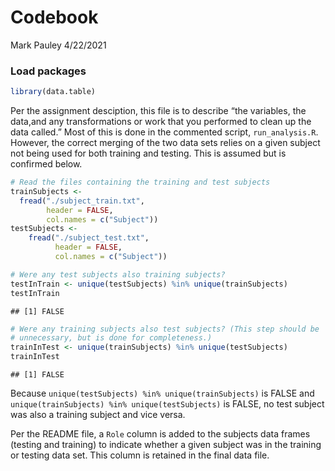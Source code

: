 Codebook
================
Mark Pauley
4/22/2021

### Load packages

``` r
library(data.table)
```

Per the assignment desciption, this file is to describe “the variables,
the data,and any transformations or work that you performed to clean up
the data called.” Most of this is done in the commented script,
`run_analysis.R`. However, the correct merging of the two data sets
relies on a given subject not being used for both training and testing.
This is assumed but is confirmed below.

``` r
# Read the files containing the training and test subjects
trainSubjects <-
  fread("./subject_train.txt",
        header = FALSE,
        col.names = c("Subject"))
testSubjects <-
    fread("./subject_test.txt",
          header = FALSE,
          col.names = c("Subject"))

# Were any test subjects also training subjects?
testInTrain <- unique(testSubjects) %in% unique(trainSubjects)
testInTrain
```

    ## [1] FALSE

``` r
# Were any training subjects also test subjects? (This step should be
# unnecessary, but is done for completeness.)
trainInTest <- unique(trainSubjects) %in% unique(testSubjects)
trainInTest
```

    ## [1] FALSE

Because `unique(testSubjects) %in% unique(trainSubjects)` is FALSE and
`unique(trainSubjects) %in% unique(testSubjects)` is FALSE, no test
subject was also a training subject and vice versa.

Per the README file, a `Role` column is added to the subjects data
frames (testing and training) to indicate whether a given subject was in
the training or testing data set. This column is retained in the final
data file.
